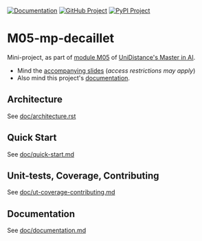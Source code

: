 <!-- badges -->
[![Documentation](https://img.shields.io/badge/docs-latest-orange.svg)](https://master-ai-batch5.github.io/M05-mp-decaillet/index.html)
[![GitHub Project](https://img.shields.io/badge/github-project-0000c0.svg)](https://github.com/master-ai-batch5/M05-mp-decaillet)
[![PyPI Project](https://img.shields.io/badge/pypi-project-blueviolet.svg)](https://test.pypi.org/project/decm05)


# M05-mp-decaillet

Mini-project, as part of [module M05](https://moodle.fernuni.ch/course/view.php?id=3063) of [UniDistance's Master in AI](https://unidistance.ch/en/mathematics-and-computer-science/master-in-artificial-intelligence).  
- Mind the [accompanying slides](https://docs.google.com/presentation/d/1K4tIIJnhCY4eQcIWi5A6ZEol2mN5A6Cau0tL68QcjHY/edit?usp=sharing) (_access restrictions may apply_)
- Also mind this project's [documentation](https://master-ai-batch5.github.io/M05-mp-decaillet/index.html).


<!-- -------------------------------------------------- -->

## Architecture
See [doc/architecture.rst](doc/architecture.rst)

## Quick Start
See [doc/quick-start.md](doc/quick-start.md)

## Unit-tests, Coverage, Contributing
See [doc/ut-coverage-contributing.md](doc/ut-coverage-contributing.md)

## Documentation
See [doc/documentation.md](doc/documentation.md)

<!-- -------------------------------------------------- -->